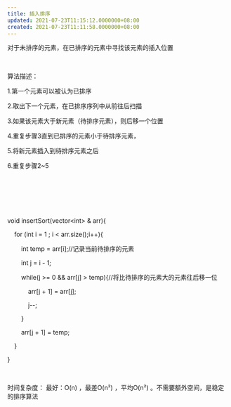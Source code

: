 ```yaml
---
title: 插入排序
updated: 2021-07-23T11:15:12.0000000+08:00
created: 2021-07-23T11:11:58.0000000+08:00
---
```


对于未排序的元素，在已排序的元素中寻找该元素的插入位置

 

算法描述：

1.第一个元素可以被认为已排序

2.取出下一个元素，在已排序序列中从前往后扫描

3.如果该元素大于新元素（待排序元素），则后移一个位置

4.重复步骤3直到已排序的元素小于待排序元素，

5.将新元素插入到待排序元素之后

6.重复步骤2\~5

 

 

 

void insertSort(vector\<int> & arr){

    for (int i = 1 ; i \< arr.size();i++){

        int temp = arr\[i\];//记录当前待排序的元素

        int j = i - 1;

        while(j >= 0 && arr\[j\] > temp){//将比待排序的元素大的元素往后移一位

            arr\[j + 1\] = arr\[j\];

            j--;

        }

        arr\[j + 1\] = temp;

    }

}

 

时间复杂度： 最好：O(n) ，最差O(n²) ，平均O(n²) 。不需要额外空间，是稳定的排序算法
